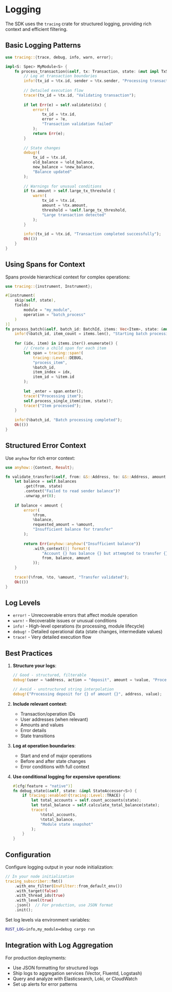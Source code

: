 # Logging

The SDK uses the `tracing` crate for structured logging, providing rich context and efficient filtering.

## Basic Logging Patterns

```rust
use tracing::{trace, debug, info, warn, error};

impl<S: Spec> MyModule<S> {
    fn process_transaction(&self, tx: Transaction, state: &mut impl TxState<S>) -> Result<()> {
        // Log at transaction boundaries
        info!(tx_id = %tx.id, sender = %tx.sender, "Processing transaction");
        
        // Detailed execution flow
        trace!(tx_id = %tx.id, "Validating transaction");
        
        if let Err(e) = self.validate(&tx) {
            error!(
                tx_id = %tx.id,
                error = ?e,
                "Transaction validation failed"
            );
            return Err(e);
        }
        
        // State changes
        debug!(
            tx_id = %tx.id,
            old_balance = %old_balance,
            new_balance = %new_balance,
            "Balance updated"
        );
        
        // Warnings for unusual conditions
        if tx.amount > self.large_tx_threshold {
            warn!(
                tx_id = %tx.id,
                amount = %tx.amount,
                threshold = %self.large_tx_threshold,
                "Large transaction detected"
            );
        }
        
        info!(tx_id = %tx.id, "Transaction completed successfully");
        Ok(())
    }
}
```

## Using Spans for Context

Spans provide hierarchical context for complex operations:

```rust
use tracing::{instrument, Instrument};

#[instrument(
    skip(self, state),
    fields(
        module = "my_module",
        operation = "batch_process"
    )
)]
fn process_batch(&self, batch_id: BatchId, items: Vec<Item>, state: &mut impl TxState<S>) -> Result<()> {
    info!(%batch_id, item_count = items.len(), "Starting batch processing");
    
    for (idx, item) in items.iter().enumerate() {
        // Create a child span for each item
        let span = tracing::span!(
            tracing::Level::DEBUG,
            "process_item",
            %batch_id,
            item_index = idx,
            item_id = %item.id
        );
        
        let _enter = span.enter();
        trace!("Processing item");
        self.process_single_item(item, state)?;
        trace!("Item processed");
    }
    
    info!(%batch_id, "Batch processing completed");
    Ok(())
}
```

## Structured Error Context

Use `anyhow` for rich error context:

```rust
use anyhow::{Context, Result};

fn validate_transfer(&self, from: &S::Address, to: &S::Address, amount: u64, state: &impl StateAccessor<S>) -> Result<()> {
    let balance = self.balances
        .get(from, state)
        .context("Failed to read sender balance")?
        .unwrap_or(0);
    
    if balance < amount {
        error!(
            %from,
            %balance,
            requested_amount = %amount,
            "Insufficient balance for transfer"
        );
        
        return Err(anyhow::anyhow!("Insufficient balance"))
            .with_context(|| format!(
                "Account {} has balance {} but attempted to transfer {}",
                from, balance, amount
            ));
    }
    
    trace!(%from, %to, %amount, "Transfer validated");
    Ok(())
}
```

## Log Levels

- `error!` - Unrecoverable errors that affect module operation
- `warn!` - Recoverable issues or unusual conditions
- `info!` - High-level operations (tx processing, module lifecycle)
- `debug!` - Detailed operational data (state changes, intermediate values)
- `trace!` - Very detailed execution flow

## Best Practices

1. **Structure your logs**:
   ```rust
   // Good - structured, filterable
   debug!(user = %address, action = "deposit", amount = %value, "Processing deposit");
   
   // Avoid - unstructured string interpolation
   debug!("Processing deposit for {} of amount {}", address, value);
   ```

2. **Include relevant context**:
   - Transaction/operation IDs
   - User addresses (when relevant)
   - Amounts and values
   - Error details
   - State transitions

3. **Log at operation boundaries**:
   - Start and end of major operations
   - Before and after state changes
   - Error conditions with full context

4. **Use conditional logging for expensive operations**:
   ```rust
   #[cfg(feature = "native")]
   fn debug_state(&self, state: &impl StateAccessor<S>) {
       if tracing::enabled!(tracing::Level::TRACE) {
           let total_accounts = self.count_accounts(state);
           let total_balance = self.calculate_total_balance(state);
           trace!(
               %total_accounts,
               %total_balance,
               "Module state snapshot"
           );
       }
   }
   ```

## Configuration

Configure logging output in your node initialization:

```rust
// In your node initialization
tracing_subscriber::fmt()
    .with_env_filter(EnvFilter::from_default_env())
    .with_target(false)
    .with_thread_ids(true)
    .with_level(true)
    .json()  // For production, use JSON format
    .init();
```

Set log levels via environment variables:
```bash
RUST_LOG=info,my_module=debug cargo run
```

## Integration with Log Aggregation

For production deployments:
- Use JSON formatting for structured logs
- Ship logs to aggregation services (Vector, Fluentd, Logstash)
- Query and analyze with Elasticsearch, Loki, or CloudWatch
- Set up alerts for error patterns
